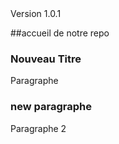 <html>Version 1.0.1</html>

##accueil de notre repo

### Nouveau Titre

Paragraphe


### new paragraphe
Paragraphe 2